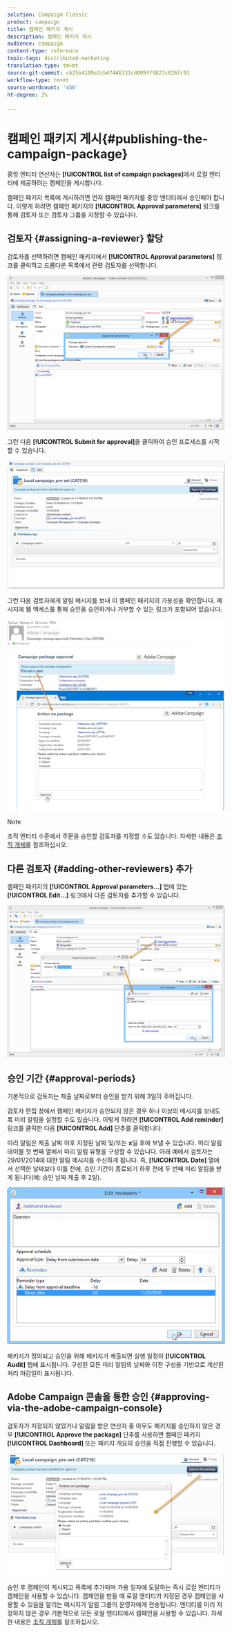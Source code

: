 ```yaml
---
solution: Campaign Classic
product: campaign
title: 캠페인 패키지 게시
description: 캠페인 패키지 게시
audience: campaign
content-type: reference
topic-tags: distributed-marketing
translation-type: tm+mt
source-git-commit: c625b4109e2cb47446331cd009ff9827c8267c93
workflow-type: tm+mt
source-wordcount: '456'
ht-degree: 2%

---
```



# 캠페인 패키지 게시{#publishing-the-campaign-package}

중앙 엔티티 연산자는 **[!UICONTROL list of campaign packages]**&#x200B;에서 로컬 엔티티에 제공하려는 캠페인을 게시합니다.

캠페인 패키지 목록에 게시하려면 먼저 캠페인 패키지를 중앙 엔티티에서 승인해야 합니다. 이렇게 하려면 캠페인 패키지의 **[!UICONTROL Approval parameters]** 링크를 통해 검토자 또는 검토자 그룹을 지정할 수 있습니다.

## 검토자 {#assigning-a-reviewer} 할당

검토자를 선택하려면 캠페인 패키지에서 **[!UICONTROL Approval parameters]** 링크를 클릭하고 드롭다운 목록에서 관련 검토자를 선택합니다.

![](assets/s_advuser_mkg_dist_define_valid.png)

그런 다음 **[!UICONTROL Submit for approval]**&#x200B;을 클릭하여 승인 프로세스를 시작할 수 있습니다.

![](assets/s_advuser_mkg_dist_valid_process.png)

그런 다음 검토자에게 알림 메시지를 보내 이 캠페인 패키지의 가용성을 확인합니다. 메시지에 웹 액세스를 통해 승인을 승인하거나 거부할 수 있는 링크가 포함되어 있습니다.

![](assets/s_advuser_mkg_dist_valid_process1.png)

>[!NOTE]
>
>조직 엔티티 수준에서 주문을 승인할 검토자를 지정할 수도 있습니다. 자세한 내용은 [조직 개체](../../campaign/using/about-distributed-marketing.md#organizational-entities)를 참조하십시오.

## 다른 검토자 {#adding-other-reviewers} 추가

캠페인 패키지의 **[!UICONTROL Approval parameters...]** 탭에 있는 **[!UICONTROL Edit...]** 링크에서 다른 검토자를 추가할 수 있습니다.

![](assets/s_advuser_mkg_dist_select_op_valid.png)

## 승인 기간 {#approval-periods}

기본적으로 검토자는 제출 날짜로부터 승인을 받기 위해 3일이 주어집니다.

검토자 편집 창에서 캠페인 패키지가 승인되지 않은 경우 하나 이상의 메시지를 보내도록 미리 알림을 설정할 수도 있습니다. 이렇게 하려면 **[!UICONTROL Add reminder]** 링크를 클릭한 다음 **[!UICONTROL Add]** 단추를 클릭합니다.

미리 알림은 제출 날짜 이후 지정된 날짜 및/또는 **x**&#x200B;일 후에 보낼 수 있습니다. 미리 알림 테이블 첫 번째 열에서 미리 알림 유형을 구성할 수 있습니다. 아래 예에서 검토자는 29/01/2014에 대한 알림 메시지를 수신하게 됩니다. 즉, **[!UICONTROL Date]** 열에서 선택한 날짜보다 이틀 전에, 승인 기간이 종료되기 하루 전에 두 번째 미리 알림을 받게 됩니다(예: 승인 날짜 제출 후 2일).

![](assets/s_advuser_mkg_dist_reminder_planning.png)

패키지가 정의되고 승인을 위해 패키지가 제출되면 실행 일정이 **[!UICONTROL Audit]** 탭에 표시됩니다. 구성된 모든 미리 알림의 날짜와 이전 구성을 기반으로 계산된 처리 마감일이 표시됩니다.

## Adobe Campaign 콘솔을 통한 승인 {#approving-via-the-adobe-campaign-console}

검토자가 지정되지 않았거나 알림을 받은 연산자 중 아무도 패키지를 승인하지 않은 경우 **[!UICONTROL Approve the package]** 단추를 사용하면 캠페인 패키지 **[!UICONTROL Dashboard]** 또는 패키지 개요의 승인을 직접 진행할 수 있습니다.

![](assets/s_advuser_mkg_dist_valid_button.png)

승인 후 캠페인이 게시되고 목록에 추가되며 가용 일자에 도달하는 즉시 로컬 엔티티가 캠페인을 사용할 수 있습니다. 캠페인을 만들 때 로컬 엔티티가 지정된 경우 캠페인을 사용할 수 있음을 알리는 메시지가 알림 그룹의 운영자에게 전송됩니다. 엔티티를 미리 지정하지 않은 경우 기본적으로 모든 로컬 엔티티에서 캠페인을 사용할 수 있습니다. 자세한 내용은 [조직 개체](../../campaign/using/about-distributed-marketing.md#organizational-entities)를 참조하십시오.
